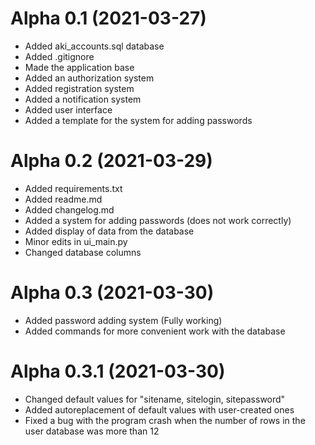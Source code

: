 # Alpha 0.1 (2021-03-27)
- Added aki_accounts.sql database
- Added .gitignore
- Made the application base
- Added an authorization system
- Added registration system
- Added a notification system
- Added user interface
- Added a template for the system for adding passwords
# Alpha 0.2 (2021-03-29)
- Added requirements.txt
- Added readme.md
- Added changelog.md
- Added a system for adding passwords (does not work correctly)
- Added display of data from the database
- Minor edits in ui_main.py
- Changed database columns
# Alpha 0.3 (2021-03-30)
- Added password adding system (Fully working)
- Added commands for more convenient work with the database
# Alpha 0.3.1 (2021-03-30)
- Changed default values for "sitename, sitelogin, sitepassword"
- Added autoreplacement of default values with user-created ones
- Fixed a bug with the program crash when the number of rows in the user database was more than 12